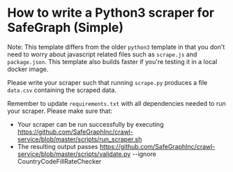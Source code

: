 # How to write a Python3 scraper for SafeGraph (Simple)

Note: This template differs from the older `python3` template in that you don't need to worry about javascript related files such as `scrape.js` and `package.json`. This template also builds faster if you're testing it in a local docker image.

Please write your scraper such that running `scrape.py` produces a file `data.csv` containing the scraped data.

Remember to update `requirements.txt` with all dependencies needed to run your scraper.
Please make sure that:

- Your scraper can be run successfully by executing https://github.com/SafeGraphInc/crawl-service/blob/master/scripts/run_scraper.sh
- The resulting output passes https://github.com/SafeGraphInc/crawl-service/blob/master/scripts/validate.py --ignore CountryCodeFillRateChecker
